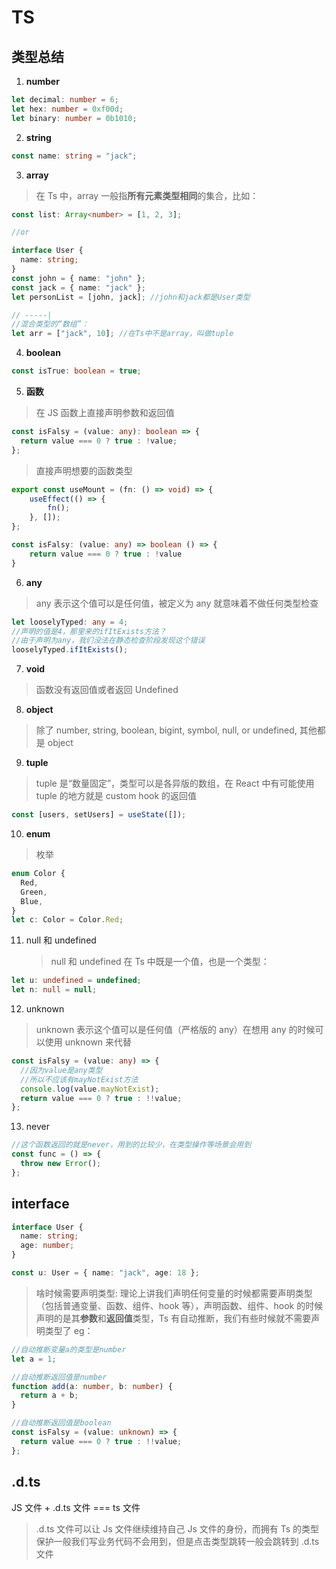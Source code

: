 # TS

## 类型总结

1. **number**

```ts
let decimal: number = 6;
let hex: number = 0xf00d;
let binary: number = 0b1010;
```

2. **string**

```ts
const name: string = "jack";
```

3. **array**

> 在 Ts 中，array 一般指**所有元素类型相同**的集合，比如：

```ts
const list: Array<number> = [1, 2, 3];

//or

interface User {
  name: string;
}
const john = { name: "john" };
const jack = { name: "jack" };
let personList = [john, jack]; //john和jack都是User类型

// -----|
//混合类型的“数组”：
let arr = ["jack", 10]; //在Ts中不是array，叫做tuple
```

4. **boolean**

```ts
const isTrue: boolean = true;
```

5. **函数**

> 在 JS 函数上直接声明参数和返回值

```ts
const isFalsy = (value: any): boolean => {
  return value === 0 ? true : !value;
};
```

> 直接声明想要的函数类型

```ts
export const useMount = (fn: () => void) => {
    useEffect(() => {
        fn();
    }, []);
};

const isFalsy: (value: any) => boolean () => {
    return value === 0 ? true : !value
}
```

6. **any**

> any 表示这个值可以是任何值，被定义为 any 就意味着不做任何类型检查

```ts
let looselyTyped: any = 4;
//声明的值是4，那里来的ifItExists方法？
//由于声明为any，我们没法在静态检查阶段发现这个错误
looselyTyped.ifItExists();
```

7. **void**

> 函数没有返回值或者返回 Undefined

8. **object**

> 除了 number, string, boolean, bigint, symbol, null, or undefined, 其他都是 object

9. **tuple**

> tuple 是“数量固定”，类型可以是各异版的数组，在 React 中有可能使用 tuple 的地方就是 custom hook 的返回值

```ts
const [users, setUsers] = useState([]);
```

10. **enum**

> 枚举

```ts
enum Color {
  Red,
  Green,
  Blue,
}
let c: Color = Color.Red;
```

11. null 和 undefined
    > null 和 undefined 在 Ts 中既是一个值，也是一个类型：

```ts
let u: undefined = undefined;
let n: null = null;
```

12. unknown

> unknown 表示这个值可以是任何值（严格版的 any）在想用 any 的时候可以使用 unknown 来代替

```ts
const isFalsy = (value: any) => {
  //因为value是any类型
  //所以不应该有mayNotExist方法
  console.log(value.mayNotExist);
  return value === 0 ? true : !!value;
};
```

13. never

```ts
//这个函数返回的就是never，用到的比较少，在类型操作等场景会用到
const func = () => {
  throw new Error();
};
```

## interface

```ts
interface User {
  name: string;
  age: number;
}

const u: User = { name: "jack", age: 18 };
```

> 啥时候需要声明类型: 理论上讲我们声明任何变量的时候都需要声明类型（包括普通变量、函数、组件、hook 等），声明函数、组件、hook 的时候声明的是其**参数**和**返回值**类型，Ts 有自动推断，我们有些时候就不需要声明类型了 eg：

```ts
//自动推断变量a的类型是number
let a = 1;

//自动推断返回值是number
function add(a: number, b: number) {
  return a + b;
}

//自动推断返回值是boolean
const isFalsy = (value: unknown) => {
  return value === 0 ? true : !!value;
};
```

## .d.ts

JS 文件 + .d.ts 文件 === ts 文件

> .d.ts 文件可以让 Js 文件继续维持自己 Js 文件的身份，而拥有 Ts 的类型保护一般我们写业务代码不会用到，但是点击类型跳转一般会跳转到 .d.ts 文件
